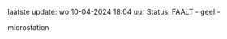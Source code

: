 laatste update: 
wo 10-04-2024 18:04   uur 
Status: FAALT - geel - 
<div class="service Y">microstation</div>